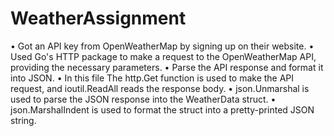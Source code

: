 # WeatherAssignment
•	Got an API key from OpenWeatherMap by signing up on their website.
•	Used Go's HTTP package to make a request to the OpenWeatherMap API, providing the necessary parameters.
•	Parse the API response and format it into JSON.
•	In this file The http.Get function is used to make the API request, and ioutil.ReadAll reads the response body.
•	json.Unmarshal is used to parse the JSON response into the WeatherData struct.
•	json.MarshalIndent is used to format the struct into a pretty-printed JSON string.
